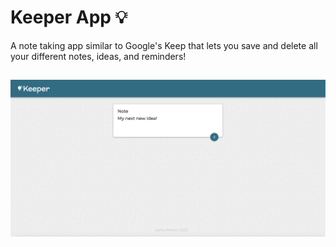 # Keeper App 💡

A note taking app similar to Google's Keep that lets you save and delete all your different notes, ideas, and reminders!

##

![Screenshot](public/images/screenshot.png)
